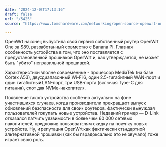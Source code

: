```yaml
---
date: "2024-12-02T17:13:16"
draft: false
url: "/5425"
source: "https://www.tomshardware.com/networking/open-source-openwrt-one-router-released-at-usd89-hacker-friendly-device-sports-two-ethernet-ports-three-usb-ports-with-dual-band-wi-fi-6"

---
```


OpenWrt наконец выпустила свой первый собственный роутер OpenWrt One за $89, разработанный совместно с Banana Pi. Главная особенность устройства в том, что оно поставляется с предустановленной прошивкой OpenWrt и, как утверждается, не может быть "убито" неправильной прошивкой.

Характеристики вполне современные - процессор MediaTek (на базе Cortex A53), двухдиапазонный Wi-Fi 6, один 2.5-гигабитный WAN-порт и один гигабитный LAN-порт, три USB-порта (включая Type-C для питания), слот для NVMe-накопителя. 

Появление такого устройства особенно актуально на фоне участившихся случаев, когда производители прекращают выпуск обновлений безопасности для своих роутеров, фактически вынуждая пользователей покупать новые устройства. Недавний пример — D-Link отказался патчить уязвимости в более чем 60 000 сетевых накопителей, предложив пользователям скидку на покупку новых устройств. Ну, и репутация OpenWrt как фактически стандартной альтернативной прошивки (как бы парадоксально это не звучало) тоже играет свою роль.
